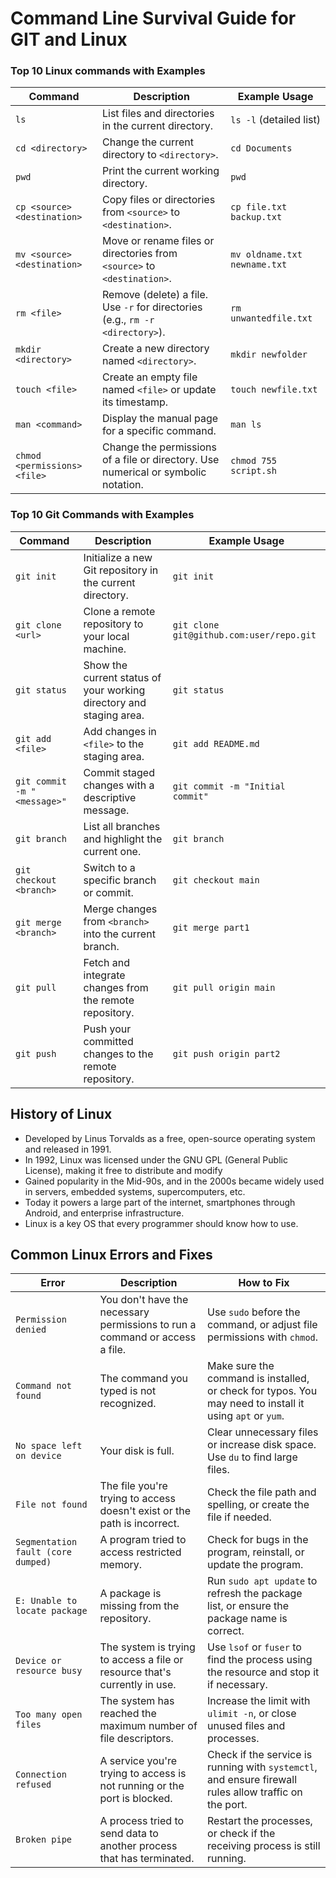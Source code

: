 # Command Line Survival Guide for GIT and Linux

### Top 10 Linux commands with Examples

| Command                         | Description                                                   | Example Usage                      |
|---------------------------------|---------------------------------------------------------------|------------------------------------|
| `ls`                            | List files and directories in the current directory.         | `ls -l` (detailed list)           |
| `cd <directory>`                | Change the current directory to `<directory>`.               | `cd Documents`                     |
| `pwd`                           | Print the current working directory.                          | `pwd`                              |
| `cp <source> <destination>`     | Copy files or directories from `<source>` to `<destination>`. | `cp file.txt backup.txt`          |
| `mv <source> <destination>`     | Move or rename files or directories from `<source>` to `<destination>`. | `mv oldname.txt newname.txt`     |
| `rm <file>`                     | Remove (delete) a file. Use `-r` for directories (e.g., `rm -r <directory>`). | `rm unwantedfile.txt`             |
| `mkdir <directory>`             | Create a new directory named `<directory>`.                  | `mkdir newfolder`                 |
| `touch <file>`                  | Create an empty file named `<file>` or update its timestamp. | `touch newfile.txt`               |
| `man <command>`                 | Display the manual page for a specific command.              | `man ls`                           |
| `chmod <permissions> <file>`    | Change the permissions of a file or directory. Use numerical or symbolic notation. | `chmod 755 script.sh`             |


### Top 10 Git Commands with Examples
| Command                         | Description                                                   | Example Usage                      |
|----------------------------------|---------------------------------------------------------------|------------------------------------|
| `git init`                      | Initialize a new Git repository in the current directory.     | `git init`                        |
| `git clone <url>`               | Clone a remote repository to your local machine.              | `git clone git@github.com:user/repo.git` |
| `git status`                    | Show the current status of your working directory and staging area. | `git status`                |
| `git add <file>`                | Add changes in `<file>` to the staging area.                  | `git add README.md`               |
| `git commit -m "<message>"`      | Commit staged changes with a descriptive message.             | `git commit -m "Initial commit"`  |
| `git branch`                    | List all branches and highlight the current one.              | `git branch`                      |
| `git checkout <branch>`         | Switch to a specific branch or commit.                        | `git checkout main`               |
| `git merge <branch>`            | Merge changes from `<branch>` into the current branch.        | `git merge part1`                 |
| `git pull`                      | Fetch and integrate changes from the remote repository.       | `git pull origin main`            |
| `git push`                      | Push your committed changes to the remote repository.         | `git push origin part2`           |

## History of Linux
* Developed by Linus Torvalds as a free, open-source operating system and released in 1991.
* In 1992, Linux was licensed under the GNU GPL (General Public License), making it free to distribute and modify
* Gained popularity in the Mid-90s, and in the 2000s became widely used in servers, embedded systems, supercomputers, etc.
* Today it powers a large part of the internet, smartphones through Android, and enterprise infrastructure.
* Linux is a key OS that every programmer should know how to use.

## Common Linux Errors and Fixes

| Error                         | Description                                             | How to Fix                                                 |
|-------------------------------|---------------------------------------------------------|------------------------------------------------------------|
| `Permission denied`            | You don't have the necessary permissions to run a command or access a file. | Use `sudo` before the command, or adjust file permissions with `chmod`. |
| `Command not found`            | The command you typed is not recognized.                | Make sure the command is installed, or check for typos. You may need to install it using `apt` or `yum`. |
| `No space left on device`      | Your disk is full.                                      | Clear unnecessary files or increase disk space. Use `du` to find large files. |
| `File not found`               | The file you're trying to access doesn't exist or the path is incorrect. | Check the file path and spelling, or create the file if needed. |
| `Segmentation fault (core dumped)` | A program tried to access restricted memory.             | Check for bugs in the program, reinstall, or update the program. |
| `E: Unable to locate package`  | A package is missing from the repository.               | Run `sudo apt update` to refresh the package list, or ensure the package name is correct. |
| `Device or resource busy`      | The system is trying to access a file or resource that's currently in use. | Use `lsof` or `fuser` to find the process using the resource and stop it if necessary. |
| `Too many open files`          | The system has reached the maximum number of file descriptors. | Increase the limit with `ulimit -n`, or close unused files and processes. |
| `Connection refused`           | A service you're trying to access is not running or the port is blocked. | Check if the service is running with `systemctl`, and ensure firewall rules allow traffic on the port. |
| `Broken pipe`                  | A process tried to send data to another process that has terminated. | Restart the processes, or check if the receiving process is still running. |

